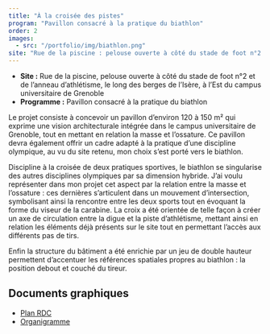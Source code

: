 ```yaml
---
title: "À la croisée des pistes"
program: "Pavillon consacré à la pratique du biathlon"
order: 2
images:
  - src: "/portfolio/img/biathlon.png"
site: "Rue de la piscine : pelouse ouverte à côté du stade de foot n°2 et de l’anneau d’athlétisme, le long des berges de l’Isère, à l’est du campus universitaire de Grenoble"
---
```


* **Site :** Rue de la piscine, pelouse ouverte à côté du stade de foot n°2 et de l’anneau d’athlétisme, le long des berges de l’Isère, à l’Est du campus universitaire de Grenoble
* **Programme :** Pavillon consacré à la pratique du biathlon

Le projet consiste à concevoir un pavillon d’environ 120 à 150 m² qui exprime une vision architecturale intégrée dans le campus universitaire de Grenoble, tout en mettant en relation la masse et l’ossature. Ce pavillon devra également offrir un cadre adapté à la pratique d’une discipline olympique, au vu du site retenu, mon choix s’est porté vers le biathlon.

Discipline à la croisée de deux pratiques sportives, le biathlon se singularise des autres disciplines olympiques par sa dimension hybride. J’ai voulu représenter dans mon projet cet aspect par la relation entre la masse et l’ossature : ces dernières s’articulent dans un mouvement d’intersection, symbolisant ainsi la rencontre entre les deux sports tout en évoquant la forme du viseur de la carabine. La croix a été orientée de telle façon à créer un axe de circulation entre la digue et la piste d’athlétisme, mettant ainsi en relation les éléments déjà présents sur le site tout en permettant l’accès aux différents pas de tirs.

Enfin la structure du bâtiment a été enrichie par un jeu de double hauteur permettent d’accentuer les références spatiales propres au biathlon : la position debout et couché du tireur.


## Documents graphiques
- [Plan RDC](/portfolio/pdf/planrdc.pdf)
- [Organigramme](/portfolio/pdf/organigramme.pdf)
